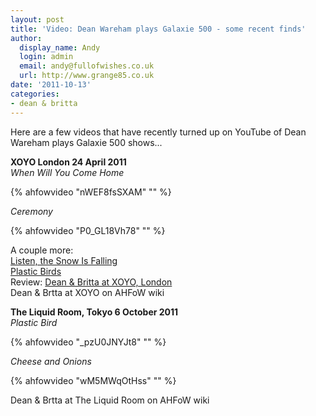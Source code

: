 ```yaml
---
layout: post
title: 'Video: Dean Wareham plays Galaxie 500 - some recent finds'
author:
  display_name: Andy
  login: admin
  email: andy@fullofwishes.co.uk
  url: http://www.grange85.co.uk
date: '2011-10-13'
categories:
- dean & britta
---
```

<p>Here are a few videos that have recently turned up on YouTube of Dean Wareham plays Galaxie 500 shows...</p>
<p><strong>XOYO London 24 April 2011</strong><br />
<em>When Will You Come Home</em><br />

{% ahfowvideo "nWEF8fsSXAM" "" %}

<em>Ceremony</em><br />

{% ahfowvideo "P0_GL18Vh78" "" %}

<p>A couple more:<br />
<a href="http://www.youtube.com/watch?v=oa_PFZAfhpo&feature=related">Listen, the Snow Is Falling</a><br />
<a href="http://www.youtube.com/watch?v=ohXeBkKfnOQ&feature=related">Plastic Birds</a><br />
Review: <a href="/2011/04/27/review-dean-britta-xoyo-london/">Dean & Britta at XOYO, London</a><br />
Dean & Brtta at XOYO on AHFoW wiki </p>
<p><strong>The Liquid Room, Tokyo 6 October 2011</strong><br />
<em>Plastic Bird</em><br />

{% ahfowvideo "_pzU0JNYJt8" "" %}

<em>Cheese and Onions</em><br />

{% ahfowvideo "wM5MWqOtHss" "" %}

<p>Dean & Brtta at The Liquid Room on AHFoW wiki </p>
